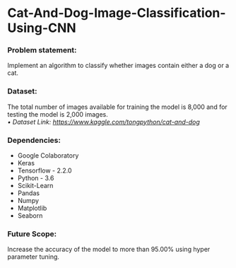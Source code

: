 # Cat-And-Dog-Image-Classification-Using-CNN

### Problem statement:
Implement an algorithm to classify whether images contain either a dog or a cat. 

### Dataset:
The total number of images available for training the model is 8,000 and for testing the model is 2,000 images.</br>
_• Dataset Link: https://www.kaggle.com/tongpython/cat-and-dog_

### Dependencies:
* Google Colaboratory
* Keras
* Tensorflow - 2.2.0
* Python - 3.6
* Scikit-Learn
* Pandas
* Numpy
* Matplotlib
* Seaborn


### Future Scope:
Increase the accuracy of the model to more than 95.00% using hyper parameter tuning.
